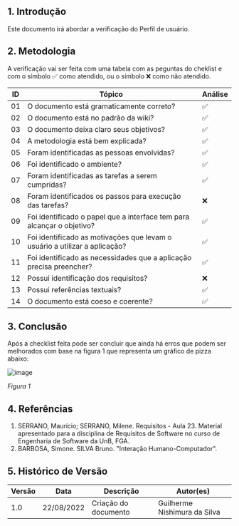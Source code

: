 ## 1. Introdução
Este documento irá abordar a verificação do Perfil de usuário.


## 2. Metodologia

A verificação vai ser feita com uma tabela com as peguntas do cheklist e com o símbolo ✅ como atendido, ou o símbolo ❌ como não atendido.

| ID  | Tópico                                                                     | Análise |
| --- | -------------------------------------------------------------------------- | ------- |
| 01  | O documento está gramaticamente correto?                                   | ✅      |
| 02  | O documento está no padrão da wiki?                                        | ✅       |
| 03  | O documento deixa claro seus objetivos?                                    | ✅      |
| 04  | A metodologia está bem explicada?                                          | ✅       |
| 05  | Foram identificadas as pessoas envolvidas?                                 | ✅       |
| 06  | Foi identificado o ambiente?                                               | ✅       |
| 07  | Foram identificadas as tarefas a serem cumpridas?                          | ✅       |
| 08  | Foram identificados os passos para execução das tarefas?                   | ❌       |
| 09  | Foi identificado o papel que a interface tem para alcançar o objetivo?     | ✅       |
| 10  | Foi identificado as motivações que levam o usuário a utilizar a aplicação? | ✅       |
| 11  | Foi identificado as necessidades que a aplicação precisa preencher?        | ✅      |
| 12  | Possui identificação dos requisitos?                                       | ❌       |
| 13  | Possui referências textuais?                                               | ✅        |
| 14  | O documento está coeso e coerente?                                         | ✅       |

## 3. Conclusão

Após a checklist feita pode ser concluir que ainda há erros que podem ser melhorados com base na figura 1 que representa um gráfico de pizza abaixo:

![image](https://user-images.githubusercontent.com/78215376/185985065-d0a84245-a441-4224-8be7-9dd31ddf5f48.png)

*Figura 1*

## 4. Referências

1. SERRANO, Maurício; SERRANO, Milene. Requisitos - Aula 23. Material apresentado para a disciplina de Requisitos de Software no curso de Engenharia de Software da UnB, FGA.
2. BARBOSA, Simone. SILVA Bruno. "Interação Humano-Computador".


## 5. Histórico de Versão

| Versão | Data       | Descrição                                                     | Autor(es)                 |
| ------ | ---------- | ------------------------------------------------------------- | ------------------------- |
| 1.0    | 22/08/2022 | Criação do documento                                          | Guilherme Nishimura da Silva |
